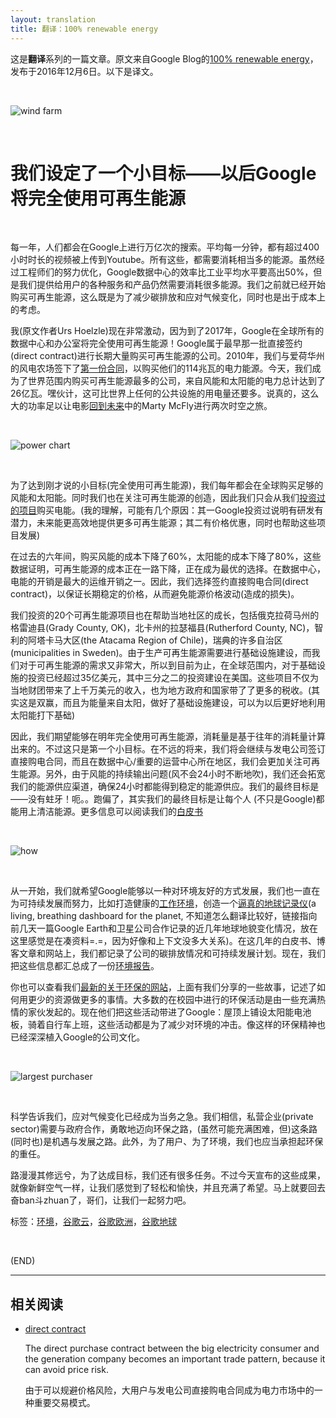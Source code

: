 ```yaml
---
layout: translation
title: 翻译：100% renewable energy
---
```



这是**翻译**系列的一篇文章。原文来自Google Blog的[100% renewable energy](https://blog.google/topics/environment/100-percent-renewable-energy/)，发布于2016年12月6日。以下是译文。

<br/>

![wind farm](https://storage.googleapis.com/gweb-uniblog-publish-prod/images/Copy_of_TWB_7056.f82fd2ff.fill-1000x563.jpg)

<br/>

#	**我们设定了一个小目标——以后Google将完全使用可再生能源**

<br/>

每一年，人们都会在Google上进行万亿次的搜索。平均每一分钟，都有超过400小时时长的视频被上传到Youtube。所有这些，都需要消耗相当多的能源。虽然经过工程师们的努力优化，Google数据中心的效率比工业平均水平要高出50%，但是我们提供给用户的各种服务和产品仍然需要消耗很多能源。我们之前就已经开始购买可再生能源，这么既是为了减少碳排放和应对气候变化，同时也是出于成本上的考虑。

我(原文作者Urs Hoelzle)现在非常激动，因为到了2017年，Google在全球所有的数据中心和办公室将完全使用可再生能源！Google属于最早那一批直接签约(direct contract)进行长期大量购买可再生能源的公司。2010年，我们与爱荷华州的风电农场签下了[第一份合同](https://googleblog.blogspot.in/2010/07/reducing-our-carbon-footprint-with.html)，以购买他们的114兆瓦的电力能源。今天，我们成为了世界范围内购买可再生能源最多的公司，来自风能和太阳能的电力总计达到了26亿瓦。嘿伙计，这可比世界上任何的公共设施的用电量还要多。说真的，这么大的功率足以让电影[回到未来](https://www.youtube.com/watch?v=f-77xulkB_U&t=4s)中的Marty McFly进行两次时空之旅。

<br/>

![power chart](https://storage.googleapis.com/gweb-uniblog-publish-prod/images/greent-wp-charts-Cumulative-Corporate-Renewal.width-1000.png)

<br/>

为了达到刚才说的小目标(完全使用可再生能源)，我们每年都会在全球购买足够的风能和太阳能。同时我们也在关注可再生能源的创造，因此我们只会从我们[投资过的项目](http://static.googleusercontent.com/external_content/untrusted_dlcp/cfz.cc/en/us/green/pdfs/renewable-energy.pdf)购买电能。(我的理解，可能有几个原因：其一Google投资过说明有研发有潜力，未来能更高效地提供更多可再生能源；其二有价格优惠，同时也帮助这些项目发展)

在过去的六年间，购买风能的成本下降了60%，太阳能的成本下降了80%，这些数据证明，可再生能源的成本正在一路下降，正在成为最优的选择。在数据中心，电能的开销是最大的运维开销之一。因此，我们选择签约直接购电合同(direct contract)，以保证长期稳定的价格，从而避免能源价格波动(造成的损失)。

我们投资的20个可再生能源项目也在帮助当地社区的成长，包括俄克拉荷马州的格雷迪县(Grady County, OK)，北卡州的拉瑟福县(Rutherford County, NC)，智利的阿塔卡马大区(the Atacama Region of Chile)，瑞典的许多自治区(municipalities in Sweden)。由于生产可再生能源需要进行基础设施建设，而我们对于可再生能源的需求又非常大，所以到目前为止，在全球范围内，对于基础设施的投资已经超过35亿美元，其中三分之二的投资建设在美国。这些项目不仅为当地财团带来了上千万美元的收入，也为地方政府和国家带了了更多的税收。(其实这是双赢，而且为能量来自太阳，做好了基础设施建设，可以为以后更好地利用太阳能打下基础)

因此，我们期望能够在明年完全使用可再生能源，消耗量是基于往年的消耗量计算出来的。不过这只是第一个小目标。在不远的将来，我们将会继续与发电公司签订直接购电合同，而且在数据中心/重要的运营中心所在地区，我们会更加关注可再生能源。另外，由于风能的持续输出问题(风不会24小时不断地吹)，我们还会拓宽我们的能源供应渠道，确保24小时都能得到稳定的能源供应。我们的最终目标是——没有蛀牙！呃。。跑偏了，其实我们的最终目标是让每个人
(不只是Google)都能用上清洁能源。更多信息可以阅读我们的[白皮书](https://static.googleusercontent.com/media/www.google.com/en//green/pdf/achieving-100-renewable-energy-purchasing-goal.pdf)

<br/>

![how](https://storage.googleapis.com/gweb-uniblog-publish-prod/images/google_ppa.width-1080.jpg)

<br/>

从一开始，我们就希望Google能够以一种对环境友好的方式发展，我们也一直在为可持续发展而努力，比如打造健康的[工作环境](https://blog.google/topics/environment/google-launches-healthy-building-materials-tool-change-industry/)，创造一个[逼真的地球记录仪](https://www.blog.google/products/earth/our-most-detailed-view-earth-across-space-and-time/)(a living, breathing dashboard for the planet, 不知道怎么翻译比较好，链接指向前几天一篇Google Earth和卫星公司合作记录的近几年地球地貌变化情况，放在这里感觉是在凑资料=.=，因为好像和上下文没多大关系)。在这几年的白皮书、博客文章和网站上，我们都记录了公司的碳排放情况和可持续发展计划。现在，我们把这些信息都汇总成了一份[环境报告](https://static.googleusercontent.com/media/www.google.com/en//green/pdf/google-2016-environmental-report.pdf)。

你也可以查看我们[最新的关于环保的网站](https://g.co/environment)，上面有我们分享的一些故事，记述了如何用更少的资源做更多的事情。大多数的在校园中进行的环保活动是由一些充满热情的家伙发起的。现在他们把这些活动带进了Google：屋顶上铺设太阳能电池板，骑着自行车上班，这些活动都是为了减少对环境的冲击。像这样的环保精神也已经深深植入Google的公司文化。

<br/>

![largest purchaser](https://storage.googleapis.com/gweb-uniblog-publish-prod/images/google_stats.width-1080.png)

<br/>

科学告诉我们，应对气候变化已经成为当务之急。我们相信，私营企业(private sector)需要与政府合作，勇敢地迈向环保之路，(虽然可能充满困难，但)这条路(同时也)是机遇与发展之路。此外，为了用户、为了环境，我们也应当承担起环保的重任。

路漫漫其修远兮，为了达成目标，我们还有很多任务。不过今天宣布的这些成果，就像新鲜空气一样，让我们感觉到了轻松和愉快，并且充满了希望。马上就要回去奋ban斗zhuan了，哥们，让我们一起努力吧。

标签：[环境](https://blog.google/topics/environment/)，[谷歌云](https://blog.google/topics/google-cloud/)，[谷歌欧洲](https://blog.google/topics/google-europe/)，[谷歌地球](https://blog.google/products/earth/)

<br/>

(END)

---

##	相关阅读

*	[direct contract](http://youdao.com/w/direct%20contract/#keyfrom=dict2.top)

	The direct purchase contract between the big electricity consumer and the generation company becomes an important trade pattern, because it can avoid price risk.

	由于可以规避价格风险，大用户与发电公司直接购电合同成为电力市场中的一种重要交易模式。
